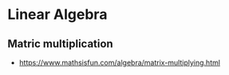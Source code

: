 # Linear Algebra

## Matric multiplication

- https://www.mathsisfun.com/algebra/matrix-multiplying.html